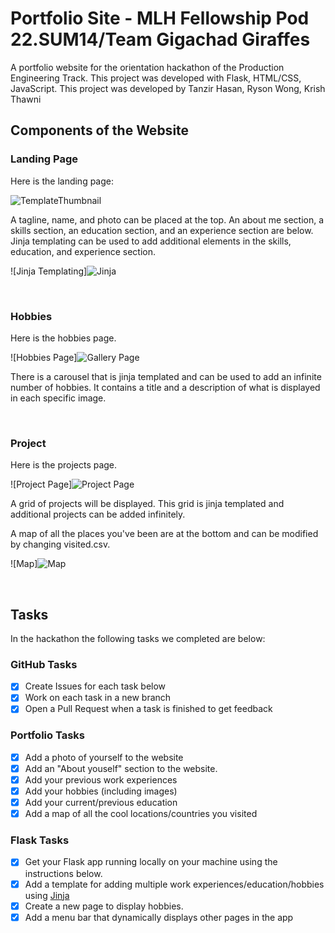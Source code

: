 # Portfolio Site - MLH Fellowship Pod 22.SUM14/Team Gigachad Giraffes

A portfolio website for the orientation hackathon of the Production Engineering Track. This project was developed with Flask, HTML/CSS, JavaScript. This project was developed by Tanzir Hasan, Ryson Wong, Krish Thawni

## Components of the Website

### Landing Page

Here is the landing page:

![TemplateThumbnail](https://user-images.githubusercontent.com/91065673/172251015-dfc5d191-cad7-4bd6-a4c8-5323d663eb98.gif)

A tagline, name, and photo can be placed at the top. An about me section, a skills section, an education section, and an experience section are below. Jinja templating can be used to add additional elements in the skills, education, and experience section.

![Jinja Templating]![Jinja](https://user-images.githubusercontent.com/91065673/172251086-cf02433c-b97c-4c38-a9c2-d7e412bbb78a.png)

<br>

### Hobbies

Here is the hobbies page. 

![Hobbies Page]![Gallery Page](https://user-images.githubusercontent.com/91065673/172251107-3209df5c-116a-4b8e-ac9f-53a7148ebb9c.png)


There is a carousel that is jinja templated and can be used to add an infinite number of hobbies. It contains a title and a description of what is displayed in each specific image.

<br>

### Project

Here is the projects page.

![Project Page]![Project Page](https://user-images.githubusercontent.com/91065673/172251127-c37269c0-5f0b-44c6-9d21-ca88318b228f.png)


A grid of projects will be displayed. This grid is jinja templated and additional projects can be added infinitely.

A map of all the places you've been are at the bottom and can be modified by changing visited.csv.

![Map]![Map](https://user-images.githubusercontent.com/91065673/172251142-70bc294c-28de-4965-9cd2-f2e195bc0de0.png)


<br>

## Tasks

In the hackathon the following tasks we completed are below:

### GitHub Tasks
- [x] Create Issues for each task below
- [x] Work on each task in a new branch
- [x] Open a Pull Request when a task is finished to get feedback

### Portfolio Tasks
- [x] Add a photo of yourself to the website
- [x] Add an "About youself" section to the website.
- [x] Add your previous work experiences
- [x] Add your hobbies (including images)
- [x] Add your current/previous education
- [x] Add a map of all the cool locations/countries you visited

### Flask Tasks
- [x] Get your Flask app running locally on your machine using the instructions below.
- [x] Add a template for adding multiple work experiences/education/hobbies using [Jinja](https://jinja.palletsprojects.com/en/3.0.x/api/#basics)
- [x] Create a new page to display hobbies.
- [x] Add a menu bar that dynamically displays other pages in the app
